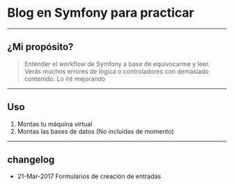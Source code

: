 # Blog en Symfony para practicar

----
## ¿Mi propósito?

> Entender el workflow de Symfony a base de equivocarme y leer. Verás muchos errores de lógica o controladores con demasiado contenido. Lo iré mejorando

----
## Uso
1. Montas tu máquina virtual
2. Montas las bases de datos (No incluidas de momento)
----
## changelog
* 21-Mar-2017 Formularios de creación de entradas
